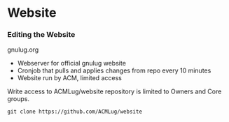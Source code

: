 # Website

### Editing the Website ###

gnulug.org
* Webserver for official gnulug website
* Cronjob that pulls and applies changes from repo every 10 minutes
* Website run by ACM, limited access

Write access to ACMLug/website repository is limited to Owners and Core groups.
```
git clone https://github.com/ACMLug/website
```
